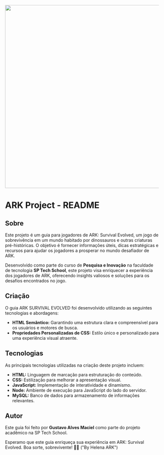 <img src="https://user-images.githubusercontent.com/46379117/192358781-9ca879e4-e55e-4d0d-b876-f9a4a2ed9ae8.png" width="600px">

# ARK Project - README

## Sobre
Este projeto é um guia para jogadores de ARK: Survival Evolved, um jogo de sobrevivência em um mundo habitado por dinossauros e outras criaturas pré-históricas. O objetivo é fornecer informações úteis, dicas estratégicas e recursos para ajudar os jogadores a prosperar no mundo desafiador de ARK.

Desenvolvido como parte do curso de **Pesquisa e Inovação** na faculdade de tecnologia **SP Tech School**, este projeto visa enriquecer a experiência dos jogadores de ARK, oferecendo insights valiosos e soluções para os desafios encontrados no jogo.

## Criação
O guia ARK SURVIVAL EVOLVED foi desenvolvido utilizando as seguintes tecnologias e abordagens:

- **HTML Semântico:** Garantindo uma estrutura clara e compreensível para os usuários e motores de busca.
- **Propriedades Personalizadas de CSS:** Estilo único e personalizado para uma experiência visual atraente.

## Tecnologias
As principais tecnologias utilizadas na criação deste projeto incluem:

- **HTML:** Linguagem de marcação para estruturação do conteúdo.
- **CSS:** Estilização para melhorar a apresentação visual.
- **JavaScript:** Implementação de interatividade e dinamismo.
- **Node:** Ambiente de execução para JavaScript do lado do servidor.
- **MySQL:** Banco de dados para armazenamento de informações relevantes.

## Autor
Este guia foi feito por **Gustavo Alves Maciel** como parte do projeto acadêmico na SP Tech School.

Esperamo que este guia enriqueça sua experiência em ARK: Survival Evolved. Boa sorte, sobrevivente! 🦖🌋 ("By Helena ARK")

